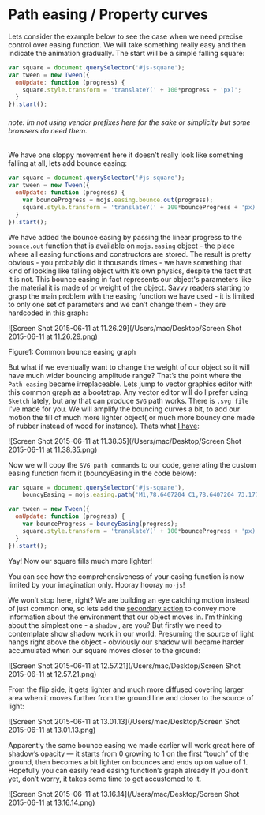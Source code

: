 # Path easing / Property curves

Lets consider the example below to see the case when we need precise control over easing function. We will take something really easy and then indicate the animation gradually. The start will be a simple falling square:

``` javascript
var square = document.querySelector('#js-square');
var tween = new Tween({
  onUpdate: function (progress) {
    square.style.transform = 'translateY(' + 100*progress + 'px)';
  }
}).start();
```

###### *note*: Im not using vendor prefixes here for the sake or simplicity but some browsers do need them.

We have one sloppy movement here it doesn’t really look like something falling at all, lets add bounce easing:

``` javascript
var square = document.querySelector('#js-square');
var tween = new Tween({
  onUpdate: function (progress) {
    var bounceProgress = mojs.easing.bounce.out(progress);
    square.style.transform = 'translateY(' + 100*bounceProgress + 'px)';
  }
}).start();
```

We have added the bounce easing by passing the linear progress to the `bounce.out` function that is available on `mojs.easing` object - the place where all easing functions and constructors are stored. The result is pretty obvious - you probably did it thousands times - we have something that kind of looking like falling object with it’s own physics, despite the fact that it is not. This bounce easing in fact represents our object's parameters like the material it is made of or weight of the object. Savvy readers starting to grasp the main problem with the easing function we have used - it is limited to only one set of parameters and we can’t change them - they are hardcoded in this graph:

![Screen Shot 2015-06-11 at 11.26.29](/Users/mac/Desktop/Screen Shot 2015-06-11 at 11.26.29.png)

Figure1: Common bounce easing graph

But what if we eventually want to change the weight of our object so it will have much wider bouncing amplitude range? That’s the point where the ` Path easing ` became irreplaceable. Lets jump to vector graphics editor with this common graph as a bootstrap. Any vector editor will do I prefer using ` Sketch ` lately, but any that can produce ` SVG ` path works. There is ` .svg file ` I've made for you. We will amplify the bouncing curves a bit, to add our motion the fill of much more lighter object( or much more bouncy one made of rubber instead of wood for instance). Thats what [I have](#):

![Screen Shot 2015-06-11 at 11.38.35](/Users/mac/Desktop/Screen Shot 2015-06-11 at 11.38.35.png)

Now we will copy the ` SVG path commands ` to our code, generating the custom easing function from it (bouncyEasing in the code below):

``` javascript
var square = document.querySelector('#js-square'),
    bouncyEasing = mojs.easing.path('M1,78.6407204 C1,78.6407204 73.1776505,65.8290405 84.125685,3 C99.25,89.6503906 156.230764,3 156.230764,3 C156.230764,3 165.107422,52.8183594 194.204742,3 C194.204742,3.00000001 199.835938,26.4492188 213.198989,3');

var tween = new Tween({
  onUpdate: function (progress) {
    var bounceProgress = bouncyEasing(progress);
    square.style.transform = 'translateY(' + 100*bounceProgress + 'px)';
  }
}).start();
```

Yay! Now our square fills much more lighter!

You can see how the comprehensiveness of your easing function is now limited by your imagination only. Hooray hooray ` mo·js `!

We won’t stop here, right? We are building an eye catching motion instead of just common one, so lets add the [secondary action](https://www.youtube.com/watch?v=MjBHWw1TbP4) to convey more information about the environment that our object moves in. I’m thinking about the simplest one - a ` shadow ` , are you? But firstly we need to contemplate show shadow work in our world. Presuming the source of light hangs right above the object - obviously our shadow will became harder accumulated when our square moves closer to the ground:

![Screen Shot 2015-06-11 at 12.57.21](/Users/mac/Desktop/Screen Shot 2015-06-11 at 12.57.21.png)

From the flip side, it gets lighter and much more diffused covering larger area when it moves further from the ground line and closer to the source of light:

![Screen Shot 2015-06-11 at 13.01.13](/Users/mac/Desktop/Screen Shot 2015-06-11 at 13.01.13.png)

Apparently the same bounce easing we made earlier will work great here of shadow’s opacity — it starts from 0 growing to 1 on the first “touch” of the ground, then becomes a bit lighter on bounces and ends up on value of 1. Hopefully you can easily read easing function’s graph already If you don’t yet, don’t worry, it takes some time to get accustomed to it. 

![Screen Shot 2015-06-11 at 13.16.14](/Users/mac/Desktop/Screen Shot 2015-06-11 at 13.16.14.png)











